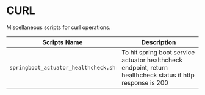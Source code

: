# CURL

Miscellaneous scripts for curl operations.

| Scripts Name                         | Description                                                                                                 |
|--------------------------------------|-------------------------------------------------------------------------------------------------------------|
| `springboot_actuator_healthcheck.sh` | To hit spring boot service actuator healthcheck endpoint, return healthcheck status if http response is 200 |
